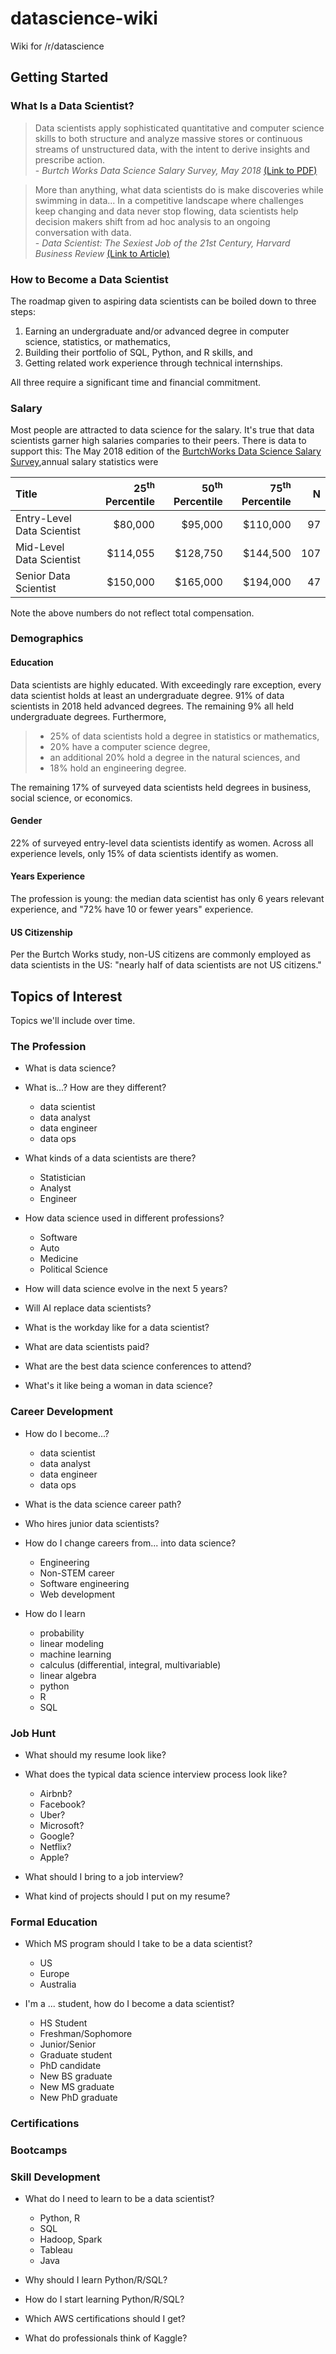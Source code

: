 # datascience-wiki

Wiki for /r/datascience

## Getting Started

### What Is a Data Scientist?

> Data scientists apply sophisticated quantitative and computer science skills to both structure and analyze massive stores or continuous streams of unstructured data, with the intent to derive insights and prescribe action.  
> \- _Burtch Works Data Science Salary Survey, May 2018_ [(Link to PDF)](https://www.burtchworks.com/wp-content/uploads/2018/05/Burtch-Works-Study_DS-2018.pdf)

> More than anything, what data scientists do is make discoveries while swimming in data... In a competitive landscape where challenges keep changing and data never stop flowing, data scientists help decision makers shift from ad hoc analysis to an ongoing conversation with data.  
> \- _Data Scientist: The Sexiest Job of the 21st Century, Harvard Business Review_ [(Link to Article)](https://hbr.org/2012/10/data-scientist-the-sexiest-job-of-the-21st-century)

### How to Become a Data Scientist

The roadmap given to aspiring data scientists can be boiled down to three steps:  

1. Earning an undergraduate and/or advanced degree in computer science, statistics, or mathematics,  
2. Building their portfolio of SQL, Python, and R skills, and  
3. Getting related work experience through technical internships.  

All three require a significant time and financial commitment.

### Salary

Most people are attracted to data science for the salary. It's true that data scientists garner high salaries comparies to their peers. There is data to support this: The May 2018 edition of the [BurtchWorks Data Science Salary Survey](https://www.burtchworks.com/wp-content/uploads/2018/05/Burtch-Works-Study_DS-2018.pdf),annual salary statistics were  

|Title|25<sup>th</sup> Percentile|50<sup>th</sup> Percentile|75<sup>th</sup> Percentile|N|  
|:--|--:|--:|--:|--:|  
|Entry-Level Data Scientist |  $80,000 |  $95,000 | $110,000 |  97|  
|Mid-Level Data Scientist   | $114,055 | $128,750 | $144,500 | 107|  
|Senior Data Scientist      | $150,000 | $165,000 | $194,000 |  47|  

Note the above numbers do not reflect total compensation.  

### Demographics

#### Education

Data scientists are highly educated. With exceedingly rare exception, every data scientist holds at least an undergraduate degree. 91% of data scientists in 2018 held advanced degrees. The remaining 9% all held undergraduate degrees. Furthermore,  

> - 25% of data scientists hold a degree in statistics or mathematics,  
> - 20% have a computer science degree,  
> - an additional 20% hold a degree in the natural sciences, and  
> - 18% hold an engineering degree.  

The remaining 17% of surveyed data scientists held degrees in business, social science, or economics.

#### Gender

22% of surveyed entry-level data scientists identify as women. Across all experience levels, only 15% of data scientists identify as women.  

#### Years Experience

The profession is young: the median data scientist has only 6 years relevant experience, and "72% have 10 or fewer years" experience.  

#### US Citizenship

Per the Burtch Works study, non-US citizens are commonly employed as data scientists in the US: "nearly half of data scientists are not US citizens."

## Topics of Interest

Topics we'll include over time.

### The Profession

- What is data science?  

- What is...? How are they different?  
  - data scientist
  - data analyst
  - data engineer
  - data ops

- What kinds of a data scientists are there?
  - Statistician
  - Analyst
  - Engineer

- How data science used in different professions?  
  - Software  
  - Auto  
  - Medicine  
  - Political Science  

- How will data science evolve in the next 5 years?

- Will AI replace data scientists?

- What is the workday like for a data scientist?  

- What are data scientists paid?  

- What are the best data science conferences to attend? 

- What's it like being a woman in data science?  


### Career Development

- How do I become...?  
  - data scientist  
  - data analyst  
  - data engineer  
  - data ops  

- What is the data science career path?  

- Who hires junior data scientists?  

- How do I change careers from... into data science?  
  - Engineering
  - Non-STEM career  
  - Software engineering  
  - Web development

- How do I learn  
  - probability  
  - linear modeling  
  - machine learning  
  - calculus (differential, integral, multivariable)  
  - linear algebra  
  - python  
  - R  
  - SQL  

### Job Hunt

- What should my resume look like?

- What does the typical data science interview process look like?
  - Airbnb?
  - Facebook?
  - Uber?
  - Microsoft?
  - Google?
  - Netflix?
  - Apple?  

- What should I bring to a job interview?

- What kind of projects should I put on my resume?  

### Formal Education

- Which MS program should I take to be a data scientist?
  - US
  - Europe
  - Australia

- I'm a ... student, how do I become a data scientist?
  - HS Student
  - Freshman/Sophomore
  - Junior/Senior
  - Graduate student
  - PhD candidate
  - New BS graduate
  - New MS graduate
  - New PhD graduate

### Certifications

### Bootcamps

### Skill Development

- What do I need to learn to be a data scientist?  
  - Python, R
  - SQL
  - Hadoop, Spark
  - Tableau
  - Java

- Why should I learn Python/R/SQL?  

- How do I start learning Python/R/SQL?  

- Which AWS certifications should I get?  

- What do professionals think of Kaggle?  
